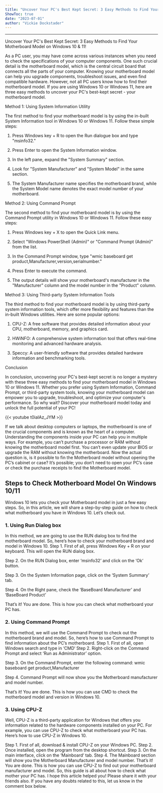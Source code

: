 ```yaml
---
title: "Uncover Your PC's Best Kept Secret: 3 Easy Methods to Find Your Motherboard Model on Windows 10 & 11!"
ShowToc: true 
date: "2023-07-01"
author: "Vickie Dockstader"
---
```

*****
Uncover Your PC's Best Kept Secret: 3 Easy Methods to Find Your Motherboard Model on Windows 10 & 11!

As a PC user, you may have come across various instances when you need to check the specifications of your computer components. One such crucial detail is the motherboard model, which is the central circuit board that connects all the parts of your computer. Knowing your motherboard model can help you upgrade components, troubleshoot issues, and even find compatible hardware. However, not all PC users know how to find their motherboard model. If you are using Windows 10 or Windows 11, here are three easy methods to uncover your PC's best-kept secret - your motherboard model.

Method 1: Using System Information Utility

The first method to find your motherboard model is by using the in-built System Information tool in Windows 10 or Windows 11. Follow these simple steps:

1. Press Windows key + R to open the Run dialogue box and type "msinfo32."

2. Press Enter to open the System Information window.

3. In the left pane, expand the "System Summary" section.

4. Look for "System Manufacturer" and "System Model" in the same section.

5. The System Manufacturer name specifies the motherboard brand, while the System Model name denotes the exact model number of your motherboard.

Method 2: Using Command Prompt

The second method to find your motherboard model is by using the Command Prompt utility in Windows 10 or Windows 11. Follow these easy steps:

1. Press Windows key + X to open the Quick Link menu.

2. Select "Windows PowerShell (Admin)" or "Command Prompt (Admin)" from the list.

3. In the Command Prompt window, type "wmic baseboard get product,Manufacturer,version,serialnumber."

4. Press Enter to execute the command.

5. The output details will show your motherboard's manufacturer in the "Manufacturer" column and the model number in the "Product" column.

Method 3: Using Third-party System Information Tools

The third method to find your motherboard model is by using third-party system information tools, which offer more flexibility and features than the in-built Windows utilities. Here are some popular options:

1. CPU-Z: A free software that provides detailed information about your CPU, motherboard, memory, and graphics card.

2. HWiNFO: A comprehensive system information tool that offers real-time monitoring and advanced hardware analysis.

3. Speccy: A user-friendly software that provides detailed hardware information and benchmarking tools.

Conclusion

In conclusion, uncovering your PC's best-kept secret is no longer a mystery with these three easy methods to find your motherboard model in Windows 10 or Windows 11. Whether you prefer using System Information, Command Prompt, or third-party system tools, knowing your motherboard model can empower you to upgrade, troubleshoot, and optimize your computer's performance. So why wait? Discover your motherboard model today and unlock the full potential of your PC!

{{< youtube t0iaIAz_JYM >}} 



If we talk about desktop computers or laptops, the motherboard is one of the crucial components and is known as the heart of a computer. Understanding the components inside your PC can help you in multiple ways.
For example, you can’t purchase a processor or RAM without knowing the motherboard model first. You can’t even update your BIOS or upgrade the RAM without knowing the motherboard.
Now the actual question is, is it possible to fin the Motherboard model without opening the PC’s cabinet or case? It’s possible; you don’t need to open your PC’s case or check the purchase receipts to find the Motherboard model.

 
## Steps to Check Motherboard Model On Windows 10/11


Windows 10 lets you check your Motherboard model in just a few easy steps. So, in this article, we will share a step-by-step guide on how to check what motherboard you have in Windows 10. Let’s check out.

 
### 1. Using Run Dialog box


In this method, we are going to use the RUN dialog box to find the motherboard model. So, here’s how to check your motherboard brand and model in Windows 10.
Step 1. First of all, press Windows Key + R on your keyboard. This will open the RUN dialog box.

Step 2. On the RUN Dialog box, enter ‘msinfo32’ and click on the ‘Ok‘ button.

Step 3. On the System Information page, click on the ‘System Summary’ tab.

Step 4. On the Right pane, check the ‘BaseBoard Manufacturer’ and ‘BaseBoard Product’

That’s it! You are done. This is how you can check what motherboard your PC has.

 
### 2. Using Command Prompt


In this method, we will use the Command Prompt to check out the motherboard brand and model. So, here’s how to use Command Prompt to find information about the PC’s motherboard.
Step 1. First of all, open Windows search and type in ‘CMD‘
Step 2. Right-click on the Command Prompt and select ‘Run as Administrator’ option.

Step 3. On the Command Prompt, enter the following command:
wmic baseboard get product,Manufacturer

Step 4. Command Prompt will now show you the Motherboard manufacturer and model number.

That’s it! You are done. This is how you can use CMD to check the motherboard model and version in Windows 10.

 
### 3. Using CPU-Z


Well, CPU-Z is a third-party application for Windows that offers you information related to the hardware components installed on your PC. For example, you can use CPU-Z to check what motherboard your PC has. Here’s how to use CPU-Z in Windows 10.

Step 1. First of all, download & install CPU-Z on your Windows PC.
Step 2. Once installed, open the program from the desktop shortcut.
Step 3. On the main interface, click on the ‘Mainboard‘ tab.
Step 4. The Mainboard section will show you the Motherboard Manufacturer and model number.
That’s it! You are done. This is how you can use CPU-Z to find out your motherboard manufacturer and model.
So, this guide is all about how to check what mother your PC has. I hope this article helped you! Please share it with your friends also. If you have any doubts related to this, let us know in the comment box below.




